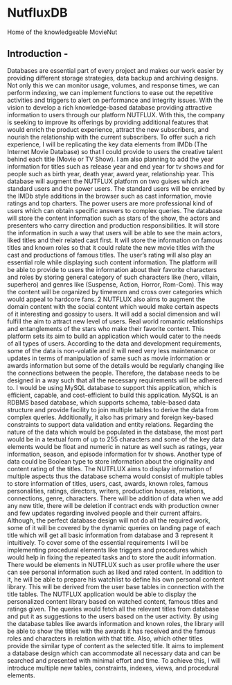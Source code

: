 # NutfluxDB
Home of the knowledgeable MovieNut


Introduction - 
-------------------

Databases are essential part of every project and makes our work easier by providing different storage strategies, data backup and archiving designs. Not only this we can monitor usage, volumes, and response times, we can perform indexing, we can implement functions to ease out the repetitive activities and triggers to alert on performance and integrity issues.
With the vision to develop a rich knowledge-based database providing attractive information to users through our platform NUTFLUX. With this, the company is seeking to improve its offerings by providing additional features that would enrich the product experience, attract the new subscribers, and nourish the relationship with the current subscribers. To offer such a rich experience, I will be replicating the key data elements from IMDb (The Internet Movie Database) so that I could provide to users the creative talent behind each title (Movie or TV Show). I am also planning to add the year information for titles such as release year and end year for tv shows and for people such as birth year, death year, award year, relationship year. This database will augment the NUTFLUX platform on two guises which are standard users and the power users. The standard users will be enriched by the IMDb style additions in the browser such as cast information, movie ratings and top charters. The power users are more professional kind of users which can obtain specific answers to complex queries.
The database will store the content information such as stars of the show, the actors and presenters who carry direction and production responsibilities. It will store the information in such a way that users will be able to see the main actors, liked titles and their related cast first. It will store the information on famous titles and known roles so that it could relate the new movie titles with the cast and productions of famous titles. The user’s rating will also play an essential role while displaying such content information. The platform will be able to provide to users the information about their favorite characters and roles by storing general category of such characters like (hero, villain, superhero) and genres like (Suspense, Action, Horror, Rom-Com). This way the content will be organized by timeworn and cross over categories which would appeal to hardcore fans.
2
NUTFLUX also aims to augment the domain content with the social content which would make certain aspects of it interesting and gossipy to users. It will add a social dimension and will fulfill the aim to attract new level of users. Real world romantic relationships and entanglements of the stars who make their favorite content. This platform sets its aim to build an application which would cater to the needs of all types of users.
According to the data and development requirements, some of the data is non-volatile and it will need very less maintenance or updates in terms of manipulation of same such as movie information or awards information but some of the details would be regularly changing like the connections between the people. Therefore, the database needs to be designed in a way such that all the necessary requirements will be adhered to.
I would be using MySQL database to support this application, which is efficient, capable, and cost-efficient to build this application. MySQL is an RDBMS based database, which supports schema, table-based data structure and provide facility to join multiple tables to derive the data from complex queries. Additionally, it also has primary and foreign key-based constraints to support data validation and entity relations.
Regarding the nature of the data which would be populated in the database, the most part would be in a textual form of up to 255 characters and some of the key data elements would be float and numeric in nature as well such as ratings, year information, season, and episode information for tv shows. Another type of data could be Boolean type to store information about the originality and content rating of the titles. The NUTFLUX aims to display information of multiple aspects thus the database schema would consist of multiple tables to store information of titles, users, cast, awards, known roles, famous personalities, ratings, directors, writers, production houses, relations, connections, genre, characters.
There will be addition of data when we add any new title, there will be deletion if contract ends with production owner and few updates regarding involved people and their current affairs. Although, the perfect database design will not do all the required work, some of it will be covered by the dynamic queries on landing page of each title which will get all basic information from database and
3
represent it intuitively. To cover some of the essential requirements I will be implementing procedural elements like triggers and procedures which would help in fixing the repeated tasks and to store the audit information.
There would be elements in NUTFLUX such as user profile where the user can see personal information such as liked and rated content. In addition to it, he will be able to prepare his watchlist to define his own personal content library. This will be derived from the user base tables in connection with the title tables. The NUTFLUX application would be able to display the personalized content library based on watched content, famous titles and ratings given. The queries would fetch all the relevant titles from database and put it as suggestions to the users based on the user activity.
By using the database tables like awards information and known roles, the library will be able to show the titles with the awards it has received and the famous roles and characters in relation with that title. Also, which other titles provide the similar type of content as the selected title.
It aims to implement a database design which can accommodate all necessary data and can be searched and presented with minimal effort and time. To achieve this, I will introduce multiple new tables, constraints, indexes, views, and procedural elements.
